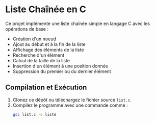   # Liste Chaînée en C

Ce projet implémente une liste chaînée simple en langage C avec les opérations de base :

- Création d'un noeud
- Ajout au début et à la fin de la liste
- Affichage des éléments de la liste
- Recherche d'un élément
- Calcul de la taille de la liste
- Insertion d'un élément à une position donnée
- Suppression du premier ou du dernier élément

## Compilation et Exécution

1. Clonez ce dépôt ou téléchargez le fichier source `list.c`.
2. Compilez le programme avec une commande comme :
   ```bash
   gcc list.c -o liste
